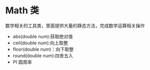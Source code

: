 # Math 类

数学相关的工具类，里面提供大量的静态方法，完成数学运算相关操作

- abs(double num):获取绝对值
- ceil(double num):向上取整
- floor(double num)：向下取整
- round(double num):四舍五入
- PI 圆周率
